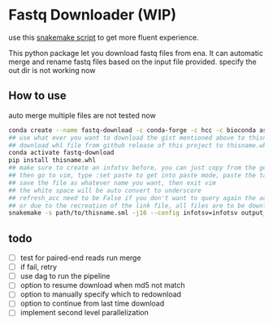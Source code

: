 # Fastq Downloader (WIP)
use this [snakemake script](https://gist.github.com/TTTPOB/1a8a960474a6a784f2da215b03ab3cc9) to get more fluent experience.

This python package let you download fastq files from ena.
It can automatic merge and rename fastq files based on the input file provided.
specify the out dir is not working now

## How to use
auto merge multiple files are not tested now
```bash
conda create --name fastq-download -c conda-forge -c hcc -c bioconda aspera-cli snakemake httpx lxml click beautifulsoup4 python=3.9
## use what ever you want to download the gist mentioned above to thisname.smk
## download whl file from github release of this project to thisname.whl
conda activate fastq-download
pip install thisname.whl
## make sure to create an infotsv before, you can just copy from the geo website,
## then go to vim, type :set paste to get into paste mode, paste the table into vim,
## save the file as whatever name you want, then exit vim
## the white space will be auto convert to underscore
## refresh_acc need to be False if you don't want to query again the accesion number,
## or due to the recreation of the link file, all files are to be downloaded.
snakemake -s path/to/thisname.sml -j16 --config infotsv=infotsv output_dir=output refresh_acc=True -p
```

## todo
  - [ ] test for paired-end reads run merge
  - [ ] if fail, retry
  - [ ] use dag to run the pipeline
  - [ ] option to resume download when md5 not match
  - [ ] option to manually specify which to redownload
  - [ ] option to continue from last time download
  - [ ] implement second level parallelization
